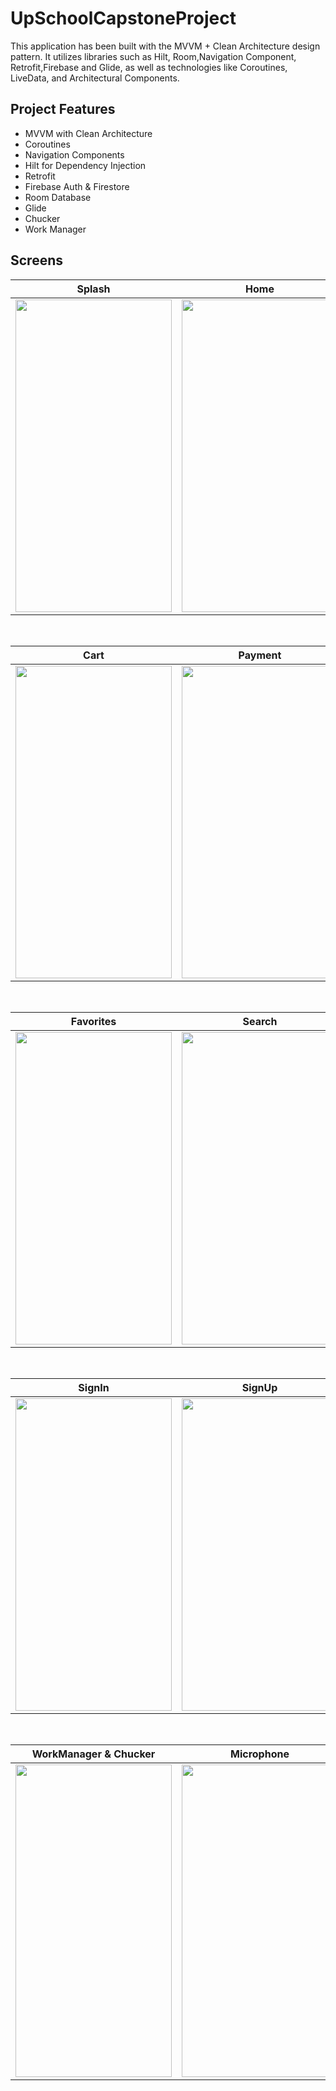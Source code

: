 # UpSchoolCapstoneProject
This application has been built with the MVVM + Clean Architecture design pattern. It utilizes libraries such as Hilt, Room,Navigation Component, Retrofit,Firebase and Glide, as well as technologies like Coroutines,  LiveData, and Architectural Components.

## Project Features
 - MVVM with Clean Architecture
 - Coroutines
 - Navigation Components
 - Hilt for Dependency Injection
 - Retrofit
 - Firebase Auth & Firestore
 - Room Database
 - Glide
 - Chucker
 - Work Manager

## Screens

| Splash | Home | Detail |
| ------ | ---- | ------ |
|<img src="https://github.com/dilarakiraz/UpSchoolCapstoneProject/blob/e27d26b9609ebae09ded8f1b46dbfd6f354d6edb/upschool/Screenshot_20231109_164210_UpSchoolCapstoneProject.jpg" width="250" height="500"/>|<img src="https://github.com/dilarakiraz/UpSchoolCapstoneProject/blob/e27d26b9609ebae09ded8f1b46dbfd6f354d6edb/upschool/Screenshot_20231109_164223_UpSchoolCapstoneProject.jpg" width="250" height="500"/>|<img src="https://github.com/dilarakiraz/UpSchoolCapstoneProject/blob/e27d26b9609ebae09ded8f1b46dbfd6f354d6edb/upschool/Screenshot_20231109_164228_UpSchoolCapstoneProject.jpg" width="250" height="500"/>|

</br>

| Cart | Payment | Success |
| --- | ------- | ------- |
|<img src="https://github.com/dilarakiraz/UpSchoolCapstoneProject/blob/e27d26b9609ebae09ded8f1b46dbfd6f354d6edb/upschool/Screenshot_20231109_164337_UpSchoolCapstoneProject.jpg" width="250" height="500"/>|<img src="https://github.com/dilarakiraz/UpSchoolCapstoneProject/blob/e27d26b9609ebae09ded8f1b46dbfd6f354d6edb/upschool/Screenshot_20231109_164400_UpSchoolCapstoneProject.jpg" width="250" height="500"/>|<img src="https://github.com/dilarakiraz/UpSchoolCapstoneProject/blob/e27d26b9609ebae09ded8f1b46dbfd6f354d6edb/upschool/Screenshot_20231109_164405_UpSchoolCapstoneProject.jpg" width="250" height="500"/>|

</br>

| Favorites | Search | Profile |
| --------- | ------ | ------- |
|<img src="https://github.com/dilarakiraz/UpSchoolCapstoneProject/blob/e27d26b9609ebae09ded8f1b46dbfd6f354d6edb/upschool/Screenshot_20231109_164255_UpSchoolCapstoneProject.jpg" width="250" height="500"/>|<img src="https://github.com/dilarakiraz/UpSchoolCapstoneProject/blob/e27d26b9609ebae09ded8f1b46dbfd6f354d6edb/upschool/Screenshot_20231109_164315_UpSchoolCapstoneProject.jpg" width="250" height="500"/>|<img src="https://github.com/dilarakiraz/UpSchoolCapstoneProject/blob/e27d26b9609ebae09ded8f1b46dbfd6f354d6edb/upschool/Screenshot_20231109_164414_UpSchoolCapstoneProject.jpg" width="250" height="500"/>|

</br>

| SignIn | SignUp | Forgot Password |
| --- | ------- | ------- |
|<img src="https://github.com/dilarakiraz/UpSchoolCapstoneProject/blob/e27d26b9609ebae09ded8f1b46dbfd6f354d6edb/upschool/Screenshot_20231109_164516_UpSchoolCapstoneProject.jpg" width="250" height="500"/>|<img src="https://github.com/dilarakiraz/UpSchoolCapstoneProject/blob/e27d26b9609ebae09ded8f1b46dbfd6f354d6edb/upschool/Screenshot_20231109_164728_UpSchoolCapstoneProject.jpg" width="250" height="500"/>|<img src="https://github.com/dilarakiraz/UpSchoolCapstoneProject/blob/e27d26b9609ebae09ded8f1b46dbfd6f354d6edb/upschool/Screenshot_20231109_164533_UpSchoolCapstoneProject.jpg" width="250" height="500"/>|

</br>

| WorkManager & Chucker | Microphone | Password Changed |
| --- | ------- | ------- |
|<img src="https://github.com/dilarakiraz/UpSchoolCapstoneProject/blob/c8dcf0af4802aeac851db56432153d60fc229d82/upschool/Screenshot_20231109_164156_One%20UI%20Home.jpg" width="250" height="500"/>|<img src="https://github.com/dilarakiraz/UpSchoolCapstoneProject/blob/e27d26b9609ebae09ded8f1b46dbfd6f354d6edb/upschool/Screenshot_20231109_164322_Speech%20Recognition%20and%20Synthesis%20from%20Google.jpg" width="250" height="500"/>|<img src="https://github.com/dilarakiraz/UpSchoolCapstoneProject/blob/e27d26b9609ebae09ded8f1b46dbfd6f354d6edb/upschool/Screenshot_20231109_164605_Chrome.jpg" width="250" height="500"/>|
